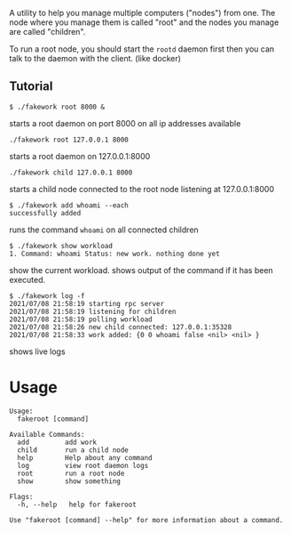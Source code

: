 A utility to help you manage multiple computers ("nodes") from one. The node where you manage them is called "root" and the nodes you manage are called "children".

To run a root node, you should start the `rootd` daemon first then you can talk to the daemon with the client. (like docker)
## Tutorial
```
$ ./fakework root 8000 &
```
starts a root daemon on port 8000 on all ip addresses available
```
./fakework root 127.0.0.1 8000
```
starts a root daemon on 127.0.0.1:8000
```
./fakework child 127.0.0.1 8000
```
starts a child node connected to the root node listening at 127.0.0.1:8000
```
$ ./fakework add whoami --each
successfully added
```
runs the command `whoami` on all connected children
```
$ ./fakework show workload
1. Command: whoami Status: new work. nothing done yet
```
show the current workload. shows output of the command if it has been executed.
```
$ ./fakework log -f
2021/07/08 21:58:19 starting rpc server
2021/07/08 21:58:19 listening for children
2021/07/08 21:58:19 polling workload
2021/07/08 21:58:26 new child connected: 127.0.0.1:35328
2021/07/08 21:58:33 work added: {0 0 whoami false <nil> <nil> }
```
shows live logs
# Usage
```
Usage:
  fakeroot [command]

Available Commands:
  add         add work
  child       run a child node
  help        Help about any command
  log         view root daemon logs
  root        run a root node
  show        show something

Flags:
  -h, --help   help for fakeroot

Use "fakeroot [command] --help" for more information about a command.
```
